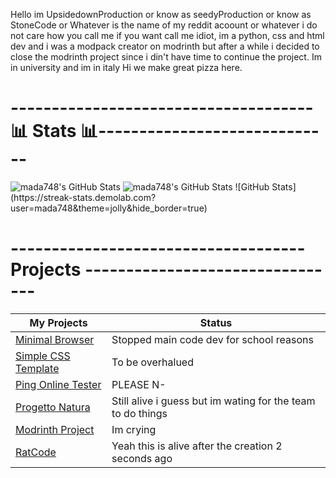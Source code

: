 

 Hello im UpsidedownProduction or know as seedyProduction or know as StoneCode or Whatever is the name of my reddit acoount or whatever i do not care how you call me if you want call me idiot, 
 im a python, css and html dev and i was a modpack creator on modrinth but after a while i decided to close the modrinth project since i din't have time to continue the project. 
 Im in university and im in italy Hi we make great pizza here. 

<h1>-------------------------------------📊 Stats 📊-----------------------------</h1>

<img src="https://github-readme-stats.vercel.app/api/top-langs/?username=mada748&theme=jolly&show_icons=true&hide_border=true&layout=compact" alt="mada748's GitHub Stats" />
<img src="https://github-readme-stats.vercel.app/api?username=mada748&theme=jolly&show_icons=true&hide_border=true&count_private=true" alt="mada748's GitHub Stats" />
![GitHub Stats](https://streak-stats.demolab.com?user=mada748&theme=jolly&hide_border=true)

<h1>------------------------------------ Projects --------------------------------</h1>

| My Projects                                                                             | Status                                                      |
| --------------------------------------------------------------------------------------  | ----------------------------------------------------------- |   
| <a link href="https://github.com/mada748/MinimalBrowser">Minimal Browser                | Stopped main code dev for school reasons                    |
| <a link href="https://github.com/mada748/Simple-CSS-Template">Simple CSS Template</a>   | To be overhalued                                            |
| <a link href="https://github.com/mada748/Ping-online-tester">Ping Online Tester</a>     | PLEASE N-                                                   |
| <a link href="https://github.com/mada748/Progetto-natura">Progetto Natura</a>           | Still alive i guess but im wating for the team to do things |
| <a link href="https://modrinth.com/user/UpsideDownProduction">Modrinth Project</a>      | Im crying                                                   |
| <a link href="https://github.com/mada748/RatCode">RatCode</a>                           | Yeah this is alive after the creation 2 seconds ago         |
